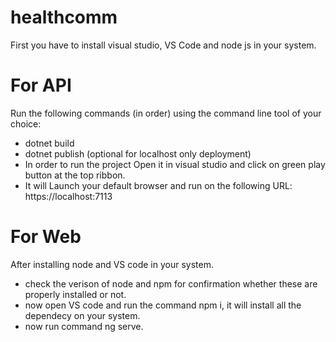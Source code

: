 # healthcomm

First you have to install visual studio, VS Code and node js in your system.

# For API
Run the following commands (in order) using the command line tool of your choice: 
- dotnet build
- dotnet publish (optional for localhost only deployment)
- In order to run the project Open it in visual studio and click on green play button at the top ribbon.
- It will Launch your default browser and run on the following URL: https://localhost:7113


# For Web
After installing node and VS code in your system.
- check the verison of node and npm for confirmation whether these are properly installed or not.
- now open VS code and run the command npm i, it will install all the dependecy on your system.
- now run command ng serve.
